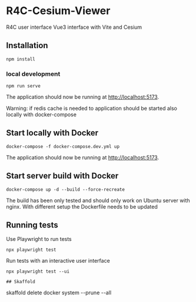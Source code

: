 # R4C-Cesium-Viewer

R4C user interface Vue3 interface with Vite and Cesium

## Installation 
```
npm install
```
### local development
```
npm run serve
```
The application should now be running at [http://localhost:5173](http://localhost:5173).

Warning: if redis cache is needed to application should be started also locally with docker-compose

## Start locally with Docker

```
docker-compose -f docker-compose.dev.yml up
```
The application should now be running at [http://localhost:5173](http://localhost:5173).

## Start server build with Docker 

```
docker-compose up -d --build --force-recreate
```

The build has been only tested and should only work on Ubuntu server with nginx. With different setup the Dockerfile needs to be updated

## Running tests

Use Playwright to run tests

```
npx playwright test
```

Run tests with an interactive user interface

```
npx playwright test --ui

## Skaffold

```
skaffold delete
docker system --prune --all
